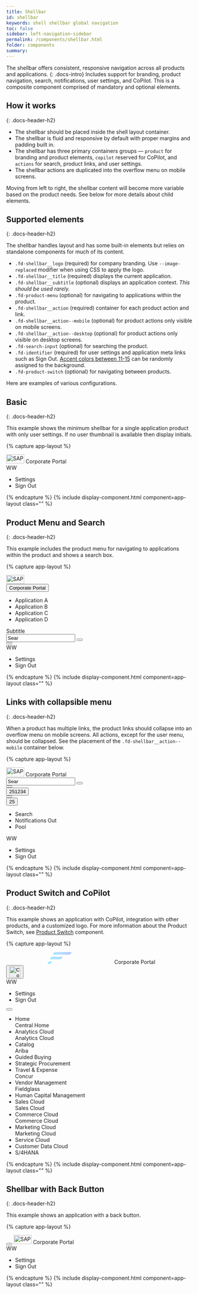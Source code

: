 ```yaml
---
title: Shellbar
id: shellbar
keywords: shell shellbar global navigation
toc: false
sidebar: left-navigation-sidebar
permalink: /components/shellbar.html
folder: components
summary:
---
```


The shellbar offers consistent, responsive navigation across all products and applications.
{: .docs-intro}
Includes support for branding, product navigation, search, notifications, user settings, and CoPilot. This is a composite component comprised of mandatory and optional elements.

## How it works
{: .docs-header-h2}


- The shellbar should be placed inside the shell layout container.
- The shellbar is fluid and responsive by default with proper margins and padding built in.
- The shellbar has three primary containers groups — `product` for branding and product elements, `copilot` reserved for CoPilot, and `actions` for search, product links, and user settings.
- The shellbar actions are duplicated into the overflow menu on mobile screens.

Moving from left to right, the shellbar content will become more variable based on the product needs. See below for more details about child elements.

## Supported elements
{: .docs-header-h2}

The shellbar handles layout and has some built-in elements but relies on standalone components for much of its content.

* `.fd-shellbar__logo` (required) for company branding. Use `--image-replaced` modifier when using CSS to apply the logo.
* `.fd-shellbar__title` (required) displays the current application.
* `.fd-shellbar__subtitle` (optional) displays an application context. _This should be used rarely._
* `.fd-product-menu` (optional) for navigating to applications within the product.
* `.fd-shellbar__action` (required) container for each product action and link.
* `.fd-shellbar__action--mobile` (optional) for product actions only visible on mobile screens.
* `.fd-shellbar__action--desktop` (optional) for product actions only visible on desktop screens.
* `.fd-search-input` (optional) for searching the product.
* `.fd-identifier` (required) for user settings and application meta links such as Sign Out. [Accent colors between 11-15]({{site.baseurl}}/foundation/colors.html#accent) can be randomly assigned to the background.
* `.fd-product-switch` (optional) for navigating between products.

Here are examples of various configurations.

## Basic
{: .docs-header-h2}

This example shows the minimum shellbar for a single application product with only user settings. If no user thumbnail is available then display initials.

{% capture app-layout %}
<div class="fd-shellbar">
  <div class="fd-shellbar__group fd-shellbar__group--product">
    <span class="fd-shellbar__logo"><img src="//unpkg.com/fundamental-styles/dist/images/sap-logo.png" srcset="//unpkg.com/fundamental-styles/dist/images/sap-logo@2x.png 1x, //unpkg.com/fundamental-styles/dist/images/sap-logo@3x.png 2x, //unpkg.com/fundamental-styles/dist/images/sap-logo@4x.png 3x" width="48" height="24" alt="SAP"></span>
  <span class="fd-shellbar__title">Corporate Portal</span>
  </div>
  <div class="fd-shellbar__group fd-shellbar__group--actions">
    <div class="fd-shellbar__action">
      <div class="fd-popover fd-popover--right">
        <div class="fd-popover__control">
          <div class="fd-button fd-shellbar__button fd-user-menu__control" aria-controls="WV3AY276" aria-expanded="false" aria-haspopup="true" role="button">
            <span class="fd-identifier fd-identifier--xs fd-identifier--circle">WW</span>
          </div>
        </div>
        <div class="fd-popover__body fd-popover__body--no-arrow fd-popover__body--right" aria-hidden="true" id="WV3AY276">
          <nav class="fd-menu">
            <ul class="fd-menu__list">
              <li class="fd-menu__item">
                <a role="button" class="fd-menu__link">
                  <span class="fd-menu__title">Settings</span>
                </a>
              </li>
              <li class="fd-menu__item">
                <a role="button" class="fd-menu__link">
                  <span class="fd-menu__title">Sign Out</span>
                </a>
              </li>
            </ul>
          </nav>
        </div>
      </div>
    </div>
  </div>
</div>
{% endcapture %}
{% include display-component.html component=app-layout class="" %}


## Product Menu and Search
{: .docs-header-h2}

This example includes the product menu for navigating to applications within the product and shows a search box.


{% capture app-layout %}
<div class="fd-shellbar">
  <div class="fd-shellbar__group fd-shellbar__group--product">
    <span class="fd-shellbar__logo">
      <img src="//unpkg.com/fundamental-styles/dist/images/sap-logo.png" srcset="//unpkg.com/fundamental-styles/dist/images/sap-logo@2x.png 1x, //unpkg.com/fundamental-styles/dist/images/sap-logo@3x.png 2x, //unpkg.com/fundamental-styles/dist/images/sap-logo@4x.png 3x" width="48" height="24" alt="SAP">
    </span>
    <div class="fd-popover">
      <div class="fd-popover__control">
        <button class="fd-button fd-button--transparent fd-button--menu fd-shellbar__button--menu" aria-controls="9GLB26941" aria-haspopup="true" aria-expanded="false">
          <span class="fd-shellbar__title">Corporate Portal</span>
        </button>
      </div>
      <div class="fd-popover__body fd-popover__body--no-arrow" aria-hidden="true" id="9GLB26941">
        <nav class="fd-menu">
          <ul class="fd-menu__list">
            <li class="fd-menu__item">
              <a role="button" class="fd-menu__link">
                <span class="fd-menu__title">Application A</span>
              </a>
            </li>
            <li class="fd-menu__item">
              <a role="button" class="fd-menu__link">
                <span class="fd-menu__title">Application B</span>
              </a>
            </li>
            <li class="fd-menu__item">
              <a role="button" class="fd-menu__link">
                <span class="fd-menu__title">Application C</span>
              </a>
            </li>
            <li class="fd-menu__item">
              <a role="button" class="fd-menu__link">
                <span class="fd-menu__title">Application D</span>
              </a>
            </li>
          </ul>
        </nav>
      </div>
    </div>
	<div class="fd-shellbar__subtitle">Subtitle</div>
  </div>
  <div class="fd-shellbar__group fd-shellbar__group--actions">
    <div class="fd-shellbar__action fd-shellbar__action--desktop">    
      <div class="fd-popover__control">
        <div aria-label="Image label" aria-controls="F4GcX348b" aria-expanded="false" aria-haspopup="true">
          <div class="fd-input-group fd-shellbar__input-group">
            <input type="text" class="fd-input fd-input-group__input fd-shellbar__input-group__input" id="F4GcX348b1" value="Sear" placeholder="Search...">
            <span class="fd-input-group__addon fd-shellbar__input-group__addon fd-input-group__addon--button">
              <button class="fd-shellbar__button fd-button sap-icon--decline"></button>
            </span>
          </div>
        </div>
      </div>
    </div>
    <div class="fd-shellbar__action fd-shellbar__action--desktop">
      <button class="fd-button fd-shellbar__button sap-icon--search" aria-label="Search"></button>
    </div>
    <div class="fd-shellbar__action">
      <div class="fd-popover fd-popover--right">
        <div class="fd-popover__control">
          <div class="fd-button fd-shellbar__button fd-user-menu__control" aria-controls="ZY3AY276" aria-expanded="false" aria-haspopup="true" role="button">
            <span class="fd-identifier fd-identifier--xs fd-identifier--circle fd-identifier--thumbnail" style="background-image: url('https://placeimg.com/400/400/nature');" aria-label="William Wallingham">WW</span>
          </div>
        </div>
        <div class="fd-popover__body fd-popover__body--no-arrow fd-popover__body--right" aria-hidden="true" id="ZY3AY276">
          <nav class="fd-menu">
            <ul class="fd-menu__list">
              <li class="fd-menu__item">
                <a role="button" class="fd-menu__link">
                  <span class="fd-menu__title">Settings</span>
                </a>
              </li>
              <li class="fd-menu__item">
                <a role="button" class="fd-menu__link">
                  <span class="fd-menu__title">Sign Out</span>
                </a>
              </li>
            </ul>
          </nav>
        </div>
      </div>
    </div>
  </div>
</div>
{% endcapture %}
{% include display-component.html component=app-layout class="" %}

## Links with collapsible menu
{: .docs-header-h2}

When a product has multiple links, the product links should collapse into an overflow menu on mobile screens. All actions, except for the user menu, should be collapsed. See the placement of the `.fd-shellbar__action--mobile` container below.

{% capture app-layout %}
<div class="fd-shellbar">
  <div class="fd-shellbar__group fd-shellbar__group--product">
    <span class="fd-shellbar__logo"><img src="//unpkg.com/fundamental-styles/dist/images/sap-logo.png" srcset="//unpkg.com/fundamental-styles/dist/images/sap-logo@2x.png 1x, //unpkg.com/fundamental-styles/dist/images/sap-logo@3x.png 2x, //unpkg.com/fundamental-styles/dist/images/sap-logo@4x.png 3x" width="48" height="24" alt="SAP"></span>
  <span class="fd-shellbar__title">Corporate Portal</span>
  </div>
  <div class="fd-shellbar__group fd-shellbar__group--actions">
    <div class="fd-shellbar__action fd-shellbar__action--desktop">    
      <div class="fd-popover__control">
        <div aria-label="Image label" aria-controls="UIO6J688" aria-expanded="false" aria-haspopup="true">
          <div class="fd-input-group fd-shellbar__input-group">
            <input type="text" class="fd-input fd-input-group__input fd-shellbar__input-group__input" id="UIO6J6881" value="Sear" placeholder="Search...">
            <span class="fd-input-group__addon fd-shellbar__input-group__addon fd-input-group__addon--button">
              <button class="fd-shellbar__button fd-button sap-icon--navigation-down-arrow"></button>
            </span>
          </div>
        </div>
      </div>
    </div>
    <div class="fd-shellbar__action fd-shellbar__action--desktop">
      <button class="fd-button fd-shellbar__button sap-icon--search" aria-label="Search"></button>
    </div>
      <div class="fd-shellbar__action fd-shellbar__action--desktop">
        <button class="fd-button fd-shellbar__button sap-icon--bell" aria-label="Notifications">
        <span class="fd-counter fd-counter--notification fd-shellbar__counter--notification" aria-label="Unread count">251234</span></button>
      </div>
      <div class="fd-shellbar__action fd-shellbar__action--desktop">
        <button class="fd-button fd-shellbar__button sap-icon--pool" aria-label="Pool"></button>
      </div>
      <div class="fd-shellbar__action fd-shellbar__action--mobile">
        <div class="fd-shellbar-collapse">
          <div class="fd-popover fd-popover--right">
            <div class="fd-popover__control">
              <div class="fd-shellbar-collapse--control" aria-controls="CWaGX278" aria-expanded="false" aria-haspopup="true" role="button">
                <button class="fd-button fd-shellbar__button sap-icon--overflow" aria-controls="undefined" aria-haspopup="true" aria-expanded="false">
                <span class="fd-counter fd-counter--notification fd-shellbar__counter--notification" aria-label="Unread count">25</span></button>
              </div>
            </div>
            <div class="fd-popover__body fd-popover__body--no-arrow fd-popover__body--right" aria-hidden="true" id="CWaGX278">
              <nav class="fd-menu">
                <ul class="fd-menu__list">
                  <li class="fd-menu__item">
                    <a role="button" class="fd-menu__link">
                      <span class="fd-menu__title">Search</span>
                    </a>
                  </li>
                  <li class="fd-menu__item">
                    <a role="button" class="fd-menu__link">
                      <span class="fd-menu__title">Notifications Out</span>
                    </a>
                  </li>
                  <li class="fd-menu__item">
                    <a role="button" class="fd-menu__link">
                      <span class="fd-menu__title">Pool</span>
                    </a>
                  </li>
                </ul>
              </nav>
            </div>
          </div>
        </div>
      </div>
      <div class="fd-shellbar__action">
        <div class="fd-popover fd-popover--right">
          <div class="fd-popover__control">
            <div class="fd-button fd-shellbar__button fd-user-menu__control" aria-controls="DD35G276" aria-expanded="false" aria-haspopup="true" role="button">
              <span class="fd-identifier fd-identifier--xs fd-identifier--circle fd-shellbar__identifier--circle">WW</span>
            </div>
          </div>
          <div class="fd-popover__body fd-popover__body--no-arrow fd-popover__body--right" aria-hidden="true" id="DD35G276">
            <nav class="fd-menu">
              <ul class="fd-menu__list">
                <li class="fd-menu__item">
                  <a role="button" class="fd-menu__link">
                    <span class="fd-menu__title">Settings</span>
                  </a>
                </li>
                <li class="fd-menu__item">
                  <a role="button" class="fd-menu__link">
                    <span class="fd-menu__title">Sign Out</span>
                  </a>
                </li>
              </ul>
          </nav>
          </div>
        </div>
      </div>
    </div>
  </div>
</div>
{% endcapture %}
{% include display-component.html component=app-layout class="" %}

## Product Switch and CoPilot
{: .docs-header-h2}

This example shows an application with CoPilot, integration with other products, and a customized logo.
For more information about the Product Switch, see [Product Switch](product-switch.html) component.

{% capture app-layout %}

<div class="fd-shellbar">
  <div class="fd-shellbar__group fd-shellbar__group--product">
    <span class="fd-shellbar__logo">
      <svg style="height: 32px;" width="286" height="143" viewBox="0 0 286 143" xmlns="http://www.w3.org/2000/svg"><defs><linearGradient x1="-91.234%" y1="50%" x2="98.574%" y2="50%" id="a"><stop stop-color="#32B79D" stop-opacity=".59" offset="0%"/><stop stop-color="#33EAFF" stop-opacity=".59" offset="35.525%"/><stop stop-color="#7FCAFF" stop-opacity=".59" offset="73.603%"/><stop stop-color="#84A2FF" stop-opacity=".59" offset="100%"/></linearGradient></defs><g transform="translate(-19)" fill="url(#a)" fill-rule="evenodd"><path d="M114.232.963h190.464c0 16.966-13.754 30.72-30.72 30.72H83.512c0-16.966 13.754-30.72 30.72-30.72zM80.44 56.259h116.736c0 16.966-13.754 30.72-30.72 30.72H49.72c0-16.966 13.754-30.72 30.72-30.72zM49.72 111.555h18.432c0 16.966-13.754 30.72-30.72 30.72H19c0-16.966 13.754-30.72 30.72-30.72z"/></g></svg>
    </span>
    <span class="fd-shellbar__title">Corporate Portal</span>
  </div>
  <div class="fd-shellbar__group fd-shellbar__group--copilot">
    <button class="fd-button fd-shellbar__button"><img src="//unpkg.com/fundamental-styles/dist/images/copilot.png" alt="CoPilot" height="30" width="30" /></button>
  </div>
  <div class="fd-shellbar__group fd-shellbar__group--actions">
      <div class="fd-shellbar__action">
        <div class="fd-popover fd-popover--right">
          <div class="fd-popover__control">
            <div class="fd-button fd-shellbar__button fd-user-menu__control" aria-controls="MKFAY276" aria-expanded="false" aria-haspopup="true" role="button">
              <span class="fd-identifier fd-identifier--xs fd-identifier--circle fd-identifier--thumbnail" style="background-image: url('https://placeimg.com/400/400/nature');" aria-label="William Wallingham">WW</span>
            </div>
          </div>
          <div class="fd-popover__body fd-popover__body--no-arrow fd-popover__body--right" aria-hidden="true" id="MKFAY276">
            <nav class="fd-menu">
              <ul class="fd-menu__list">
                <li class="fd-menu__item">
                  <a role="button" class="fd-menu__link">
                    <span class="fd-menu__title">Settings</span>
                  </a>
                </li>
                <li class="fd-menu__item">
                  <a role="button" class="fd-menu__link">
                    <span class="fd-menu__title">Sign Out</span>
                  </a>
                </li>
              </ul>
            </nav>
          </div>
        </div>
      </div>
      <div class="fd-shellbar__action fd-shellbar__action--desktop">
        <div class="fd-product-switch">
            <div class="fd-popover fd-popover--right">
                <div class="fd-popover__control">
                    <button class="fd-button fd-button--transparent fd-popover__control fd-product-switch__control sap-icon--grid" 
                        aria-label="Image label" 
                        aria-controls="product-switch-body" 
                        aria-expanded="false" 
                        aria-haspopup="true">
                    </button>
                </div>
                <div class="fd-popover__body fd-popover__body--right" aria-hidden="true" id="product-switch-body">
                    <div class="fd-product-switch__body">
                        <ul class="fd-product-switch__list">
                            <li class="fd-product-switch__item">
                                <div class="fd-product-switch__icon sap-icon--home"></div>
                                <div class="fd-product-switch__text">
                                    <div class="fd-product-switch__title">Home</div>
                                    <div class="fd-product-switch__subtitle">Central Home</div>
                                </div>
                            </li>
                            <li class="fd-product-switch__item selected">
                                <div class="fd-product-switch__icon sap-icon--business-objects-experience"></div>
                                <div class="fd-product-switch__text">
                                    <div class="fd-product-switch__title">Analytics Cloud</div>
                                    <div class="fd-product-switch__subtitle">Analytics Cloud</div>
                                </div>
                            </li>
                            <li class="fd-product-switch__item">
                                <div class="fd-product-switch__icon sap-icon--contacts"></div>
                                <div class="fd-product-switch__text">
                                    <div class="fd-product-switch__title">Catalog</div>
                                    <div class="fd-product-switch__subtitle">Ariba</div>
                                </div>
                            </li>
                            <li class="fd-product-switch__item">
                                <div class="fd-product-switch__icon sap-icon--credit-card"></div>
                                <div class="fd-product-switch__text">
                                    <div class="fd-product-switch__title">Guided Buying</div>
                                </div>
                            </li>
                            <li class="fd-product-switch__item">
                                <div class="fd-product-switch__icon sap-icon--cart-3"></div>
                                <div class="fd-product-switch__text">
                                    <div class="fd-product-switch__title">Strategic Procurement</div>
                                </div>
                            </li>
                            <li class="fd-product-switch__item">
                                <div class="fd-product-switch__icon sap-icon--flight"></div>
                                <div class="fd-product-switch__text">
                                    <div class="fd-product-switch__title">Travel & Expense</div>
                                    <div class="fd-product-switch__subtitle">Concur</div>
                                </div>
                            </li>
                            <li class="fd-product-switch__item">
                                <div class="fd-product-switch__icon sap-icon--shipping-status"></div>
                                <div class="fd-product-switch__text">
                                    <div class="fd-product-switch__title">Vendor Management</div>
                                    <div class="fd-product-switch__subtitle">Fieldglass</div>
                                </div>
                            </li>
                            <li class="fd-product-switch__item">
                                <div class="fd-product-switch__icon sap-icon--customer"></div>
                                <div class="fd-product-switch__text">
                                    <div class="fd-product-switch__title">Human Capital Management</div>
                                </div>
                            </li>
                            <li class="fd-product-switch__item">
                                <div class="fd-product-switch__icon sap-icon--sales-notification"></div>
                                <div class="fd-product-switch__text">
                                    <div class="fd-product-switch__title">Sales Cloud</div>
                                    <div class="fd-product-switch__subtitle">Sales Cloud</div>
                                </div>
                            </li>
                            <li class="fd-product-switch__item">
                                <div class="fd-product-switch__icon sap-icon--retail-store"></div>
                                <div class="fd-product-switch__text">
                                    <div class="fd-product-switch__title">Commerce Cloud</div>
                                    <div class="fd-product-switch__subtitle">Commerce Cloud</div>
                                </div>
                            </li>
                            <li class="fd-product-switch__item">
                                <div class="fd-product-switch__icon sap-icon--marketing-campaign"></div>
                                <div class="fd-product-switch__text">
                                    <div class="fd-product-switch__title">Marketing Cloud</div>
                                    <div class="fd-product-switch__subtitle">Marketing Cloud</div>
                                </div>
                            </li>
                            <li class="fd-product-switch__item">
                                <div class="fd-product-switch__icon sap-icon--family-care"></div>
                                <div class="fd-product-switch__text">
                                    <div class="fd-product-switch__title">Service Cloud</div>
                                </div>
                            </li>
                            <li class="fd-product-switch__item">
                                <div class="fd-product-switch__icon sap-icon--customer-briefing"></div>
                                <div class="fd-product-switch__text">
                                    <div class="fd-product-switch__title">Customer Data Cloud</div>
                                </div>
                            </li>
                            <li class="fd-product-switch__item">
                                <div class="fd-product-switch__icon sap-icon--batch-payments"></div>
                                <div class="fd-product-switch__text">
                                    <div class="fd-product-switch__title">S/4HANA</div>
                                </div>
                            </li>
                        </ul>
                    </div>
                </div>
            </div>
        </div>
      </div>
  </div>
</div>
{% endcapture %}
{% include display-component.html component=app-layout class="" %}

## Shellbar with Back Button
{: .docs-header-h2}

This example shows an application with a back button.

{% capture app-layout %}
<div class="fd-shellbar">
  <div class="fd-shellbar__group fd-shellbar__group--product">
    <button aria-label="Back" class="fd-button fd-button--transparent sap-icon--nav-back fd-shellbar__button" type="button"></button>
    <span class="fd-shellbar__logo"><img src="//unpkg.com/fundamental-styles/dist/images/sap-logo.png" srcset="//unpkg.com/fundamental-styles/dist/images/sap-logo@2x.png 1x, //unpkg.com/fundamental-styles/dist/images/sap-logo@3x.png 2x, //unpkg.com/fundamental-styles/dist/images/sap-logo@4x.png 3x" width="48" height="24" alt="SAP"></span>
  <span class="fd-shellbar__title">Corporate Portal</span>
  </div>
  <div class="fd-shellbar__group fd-shellbar__group--actions">
    <div class="fd-shellbar__action">
      <div class="fd-popover fd-popover--right">
        <div class="fd-popover__control">
          <div class="fd-button fd-shellbar__button fd-user-menu__control" aria-controls="WV3AY276" aria-expanded="false" aria-haspopup="true" role="button">
            <span class="fd-identifier fd-identifier--xs fd-identifier--circle">WW</span>
          </div>
        </div>
        <div class="fd-popover__body fd-popover__body--no-arrow fd-popover__body--right" aria-hidden="true" id="WV3AY276">
          <nav class="fd-menu">
            <ul class="fd-menu__list">
              <li class="fd-menu__item">
                <a role="button" class="fd-menu__link">
                  <span class="fd-menu__title">Settings</span>
                </a>
              </li>
              <li class="fd-menu__item">
                <a role="button" class="fd-menu__link">
                  <span class="fd-menu__title">Sign Out</span>
                </a>
              </li>
            </ul>
          </nav>
        </div>
      </div>
    </div>
  </div>
</div>
{% endcapture %}
{% include display-component.html component=app-layout class="" %}
